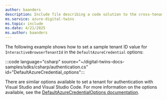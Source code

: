 ```yaml
---
author: baanders
description: Include file describing a code solution to the cross-tenant limitation with Azure Digital Twins.
ms.service: azure-digital-twins
ms.topic: include
ms.date: 4/21/2025
ms.author: baanders
---
```


The following example shows how to set a sample tenant ID value for `InteractiveBrowserTenantId` in the `DefaultAzureCredential` options:

:::code language="csharp" source="~/digital-twins-docs-samples/sdks/csharp/authentication.cs" id="DefaultAzureCredential_options":::

There are similar options available to set a tenant for authentication with Visual Studio and Visual Studio Code. For more information on the options available, see the [DefaultAzureCredentialOptions documentation](/dotnet/api/azure.identity.defaultazurecredentialoptions?view=azure-dotnet&preserve-view=true).